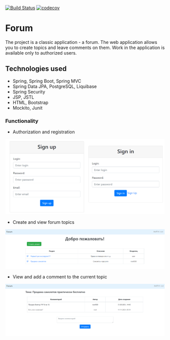 [![Build Status](https://travis-ci.org/KrylovDenisK/job4j_forum.svg?branch=main)](https://travis-ci.org/KrylovDenisK/job4j_forum)
[![codecov](https://codecov.io/gh/KrylovDenisK/job4j_forum/branch/main/graph/badge.svg?token=UFUHSAX4UK)](https://codecov.io/gh/KrylovDenisK/job4j_forum)
# Forum
The project is a classic application - a forum. The web application allows you to create topics and leave comments on them. Work in the application is available only to authorized users.

## Technologies used

- Spring, Spring Boot, Spring MVC
- Spring Data JPA, PostgreSQL, Liquibase 
- Spring Security
- JSP, JSTL
- HTML, Bootstrap
- Mockito, Junit
### Functionality

- Authorization and registration

![ScreenShot](./images/111.png)

 - Create and view forum topics
 
![ScreenShot](./images/main.png)

 - View and add a comment to the current topic

![ScreenShot](./images/Comment.png)

